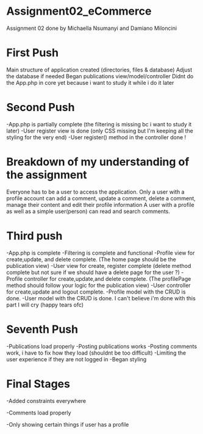 # Assignment02_eCommerce
Assignment 02 done by Michaella Nsumanyi and Damiano Miloncini

# First Push
Main structure of application created (directories, files & database)
Adjust the database if needed
Began publications view/model/controller
Didnt do the App.php in core yet because i want to study it while i do it later 

# Second Push
-App.php is partially complete (the filtering is missing bc i want to study it later)
-User register view is done (only CSS missing but I'm keeping all the styling for the very end)
-User register() method in the controller done !


# Breakdown of my understanding of the assignment
Everyone has to be a user to access the application.
Only a user with a profile account can add a comment, update a comment, delete a comment, 
manage their content and edit their profile information 
A user with a profile as well as a simple user(person) can read and search comments.


# Third push
-App.php is complete
-Filtering is complete and functional
-Profile view for create,update, and delete complete. (The home page should be the publication view)
-User view for create, register complete (delete method complete but not sure if we should have a delete page for the user ?)
-Profile controller for create,update,and delete complete. (The profilePage method should follow your logic for the publication view)
-User controller for create,update and logout complete.
-Profile model with the CRUD is done.
-User model with the CRUD is done.
I can't believe i'm done with this part I will cry (happy tears ofc)

# Seventh Push
-Publications load properly
-Posting publications works
-Posting comments work, i have to fix how they load (shouldnt be too difficult)
-Limiting the user experience if they are not logged in
-Began styling

# Final Stages
-Added constraints everywhere

-Comments load properly

-Only showing certain things if user has a profile
